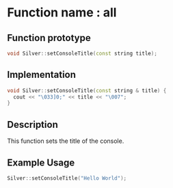 # Function name : all

## Function prototype

```cpp
void Silver::setConsoleTitle(const string title);
```

## Implementation

```cpp
void Silver::setConsoleTitle(const string & title) {
  cout << "\033]0;" << title << "\007";
}
```

## Description
This function sets the title of the console. 

## Example Usage
```cpp
Silver::setConsoleTitle("Hello World");
```
